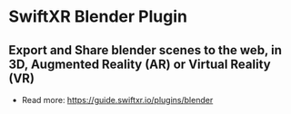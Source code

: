 # SwiftXR Blender Plugin
## Export and Share blender scenes to the web, in 3D, Augmented Reality (AR) or Virtual Reality (VR)

- Read more: https://guide.swiftxr.io/plugins/blender
